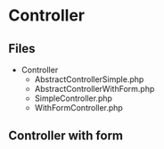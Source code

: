 # Controller

## Files
- Controller
  - AbstractControllerSimple.php
  - AbstractControllerWithForm.php
  - SimpleController.php
  - WithFormController.php

## Controller with form

